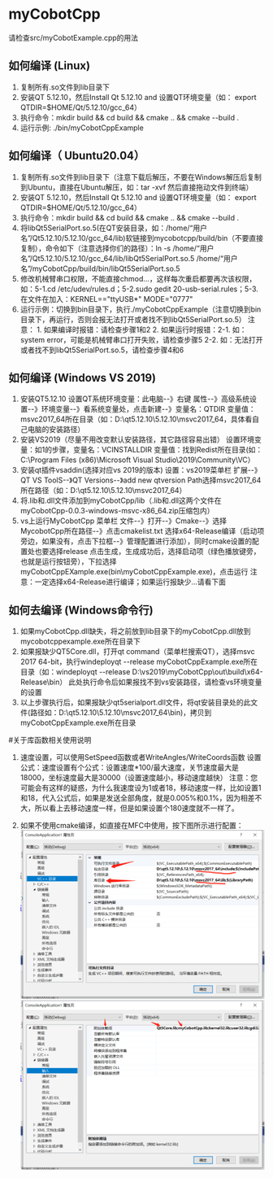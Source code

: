 # myCobotCpp

请检查src/myCobotExample.cpp的用法

## 如何编译 (Linux)
1. 复制所有.so文件到lib目录下
2. 安装QT 5.12.10，然后Install Qt 5.12.10 and 设置QT环境变量（如： export QTDIR=$HOME/Qt/5.12.10/gcc_64）
3. 执行命令：mkdir build && cd build && cmake .. && cmake --build .
4. 运行示例: ./bin/myCobotCppExample

## 如何编译（ Ubuntu20.04）
1. 复制所有.so文件到lib目录下（注意下载后解压，不要在Windows解压后复制到Ubuntu，直接在Ubuntu解压，如：tar -xvf 然后直接拖动文件到终端）
2. 安装QT 5.12.10，然后Install Qt 5.12.10 and 设置QT环境变量（如： export QTDIR=$HOME/Qt/5.12.10/gcc_64）
3. 执行命令：mkdir build && cd build && cmake .. && cmake --build .
4. 将libQt5SerialPort.so.5(在QT安装目录，如：/home/“用户名”/Qt5.12.10/5.12.10/gcc_64/lib)软链接到mycobotcpp/build/bin（不要直接复制），命令如下（注意选择你们的路径）：ln -s /home/“用户名”/Qt5.12.10/5.12.10/gcc_64/lib/libQt5SerialPort.so.5 /home/“用户名”/myCobotCpp/build/bin/libQt5SerialPort.so.5
5. 修改机械臂串口权限，不能直接chmod...，这样每次重启都要再次该权限，如：5-1.cd /etc/udev/rules.d；5-2.sudo gedit 20-usb-serial.rules；5-3.在文件在加入：KERNEL=="ttyUSB*"  MODE="0777"
6. 运行示例：切换到bin目录下，执行./myCobotCppExample（注意切换到bin目录下，再运行，否则会报无法打开或者找不到libQt5SerialPort.so.5）
注意： 1. 如果编译时报错：请检查步骤1和2
      2. 如果运行时报错：2-1. 如：system error，可能是机械臂串口打开失败，请检查步骤5 
                        2-2. 如：无法打开或者找不到libQt5SerialPort.so.5，请检查步骤4和6

## 如何编译 (Windows VS 2019)
1. 安装QT5.12.10
  设置QT系统环境变量：此电脑--》右键 属性--》高级系统设置--》环境变量--》看系统变量处，点击新建--》变量名：QTDIR 变量值：msvc2017_64所在目录（如：D:\qt5.12.10\5.12.10\msvc2017_64，具体看自己电脑的安装路径）
2. 安装VS2019（尽量不用改变默认安装路径，其它路径容易出错）
  设置环境变量：如1的步骤，变量名：VCINSTALLDIR 变量值：找到Redist所在目录(如：C:\Program Files (x86)\Microsoft Visual Studio\2019\Community\VC）
3. 安装qt插件vsaddin(选择对应vs 2019的版本)
  设置：vs2019菜单栏 扩展--》QT VS ToolS--》QT Versions--》add new qtversion Path选择msvc2017_64所在路径（如：D:\qt5.12.10\5.12.10\msvc2017_64）
4. 将.lib和.dll文件添加到myCobotCpp/lib（.lib和.dll这两个文件在myCobotCpp-0.0.3-windows-msvc-x86_64.zip压缩包内）
5. vs上运行MyCobotCpp
    菜单栏 文件--》打开--》Cmake--》选择MycobotCpp所在路径--》点击cmakelist.txt
    选择x64-Release编译（启动项旁边，如果没有，点击下拉框--》管理配置进行添加），同时cmake设置的配置处也要选择release
    点击生成，生成成功后，选择启动项（绿色播放键旁，也就是运行按钮旁），下拉选择myCobotCppEXample.exe(bin\myCobotCppExample.exe)，点击运行
注意：一定选择x64-Release进行编译；如果运行报缺少...请看下面

## 如何去编译 (Windows命令行)
1. 如果myCobotCpp.dll缺失，将之前放到lib目录下的myCobotCpp.dll放到mycobotcppexample.exe所在目录下
2. 如果报缺少QT5Core.dll，打开qt command（菜单栏搜索QT），选择msvc 2017 64-bit，执行windeployqt --release myCobotCppExample.exe所在目录（如：windeployqt --release D:\vs2019\myCobotCpp\out\build\x64-Release\bin）
  此处执行命令后如果报找不到vs安装路径，请检查vs环境变量的设置
3. 以上步骤执行后，如果报缺少qt5serialport.dll文件，将qt安装目录处的此文件(路径如：D:\qt5.12.10\5.12.10\msvc2017_64\bin)，拷贝到myCobotCppExample.exe所在目录

#关于库函数相关使用说明
1. 速度设置，可以使用SetSpeed函数或者WriteAngles/WriteCoords函数
   设置公式：速度设置有个公式：设置速度*100/最大速度，关节速度最大是18000，坐标速度最大是30000（设置速度越小，移动速度越快）
   注意：您可能会有这样的疑惑，为什么我速度设为1或者18，移动速度一样，比如设置1和18，代入公式后，如果是发送全部角度，就是0.005%和0.1%，因为相差不大，所以看上去移动速度一样，但是如果设置个180速度就不一样了。

2. 如果不使用cmake编译，如直接在MFC中使用，按下图所示进行配置：<br>
   ![配置图1](image/configure1.png)
   ![配置图2](image/configure2.png)